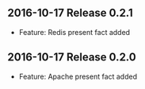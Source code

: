 ## 2016-10-17 Release 0.2.1

* Feature: Redis present fact added

## 2016-10-17 Release 0.2.0

* Feature: Apache present fact added
